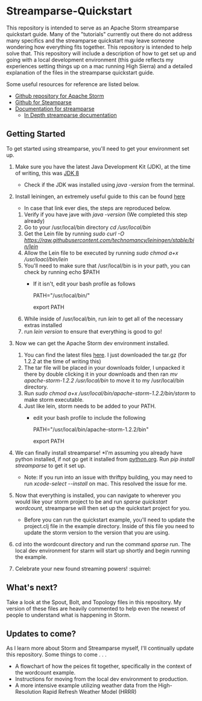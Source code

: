 # Streamparse-Quickstart
This repository is intended to serve as an Apache Storm streamparse quickstart guide. Many of the "tutorials" currently out there do not address many specifics and the streamparse quickstart may leave someone wondering how everything fits together. This repository is intended to help solve that. This repository will include a description of how to get set up and going with a local development environment (this guide reflects my experiences setting things up on a mac running High Sierra) and a detailed explanation of the files in the streamparse quickstart guide.

Some useful resources for reference are listed below.

  * [Github repository for Apache Storm](https://github.com/apache/storm)
  * [Github for Steamparse](https://github.com/Parsely/streamparse)
  * [Documentation for streamparse](https://streamparse.readthedocs.io/en/stable/)  
    * [In Depth streamparse documentation](https://media.readthedocs.org/pdf/streamparse/stable/streamparse.pdf)


## Getting Started
To get started using streamparse, you'll need to get your environment set up.
  
  1. Make sure you have the latest Java Development Kit (JDK), at the time of writing, this was [JDK 8](https://www.oracle.com/technetwork/java/javase/downloads/jdk8-downloads-2133151.html)  
     * Check if the JDK was installed using *java -version* from the terminal.
     
  2. Install leiningen, an extremely useful guide to this can be found [here](http://www.wisdomofjim.com/blog/setting-up-leiningen-on-mac-os)   
     * In case that link ever dies, the steps are reproduced below.
     1. Verify if you have jave with *java -version* (We completed this step already)
     2. Go to your /usr/local/bin directory *cd /usr/local/bin*
     3. Get the Lein file by running *sudo curl -O https://raw.githubusercontent.com/technomancy/leiningen/stable/bin/lein*
     4. Allow the Lein file to be executed by running *sudo chmod a+x /usr/loacl/bin/lein*
     5. You'll need to make sure that /usr/local/bin is in your path, you can check by running echo $PATH
        * If it isn't, edit your bash profile as follows
            
            PATH="/usr/local/bin/"
            
            export PATH
     6. While inside of /usr/local/bin, run *lein* to get all of the necessary extras installed
     7. run *lein version* to ensure that everything is good to go!
     
  3. Now we can get the Apache Storm dev environment installed.
     1. You can find the latest files [here](http://storm.apache.org/downloads.html). I just downloaded the tar.gz (for 1.2.2 at the time of writing this)
     2. The tar file will be placed in your downloads folder, I unpacked it there by double clicking it in your downloads and then ran *mv apache-storm-1.2.2 /usr/local/bin* to move it to my /usr/local/bin directory.
     3. Run *sudo chmod a+x /usr/local/bin/apache-storm-1.2.2/bin/storm* to make storm executable.
     4. Just like lein, storm needs to be added to your PATH.
        * edit your bash profile to include the following
        
          PATH="/usr/local/bin/apache-storm-1.2.2/bin"
          
          export PATH
   
   4. We can finally install streamparse! *I'm assuming you already have python installed, if not go get it installed from [python.org](python.org). Run *pip install streamparse* to get it set up.
       * Note: If you run into an issue with thriftpy building, you may need to run *xcode-select --install* on mac. This resolved the issue for me.
       
   5. Now that everything is installed, you can navigate to wherever you would like your storm project to be and run *sparse quickstart wordcount*, streamparse will then set up the quickstart project for you.
      * Before you can run the quickstart example, you'll need to update the project.clj file in the example directory. Inside of this file you need to update the storm version to the version that you are using.
   
   6. cd into the wordcount directory and run the command *sparse run*. The local dev environment for starm will start up shortly and begin running the example.
   
   7. Celebrate your new found streaming powers! :squirrel:
   
## What's next?
Take a look at the Spout, Bolt, and Topology files in this repository. My version of these files are heavily commented to help even the newest of people to understand what is happening in Storm.

## Updates to come?
As I learn more about Storm and Streamparse myself, I'll continually update this repository. Some things to come . . .

  * A flowchart of how the peices fit together, specifically in the context of the wordcount example.
  * Instructions for moving from the local dev environment to production.
  * A more intensive example utilizing weather data from the High-Resolution Rapid Refresh Weather Model (HRRR)
